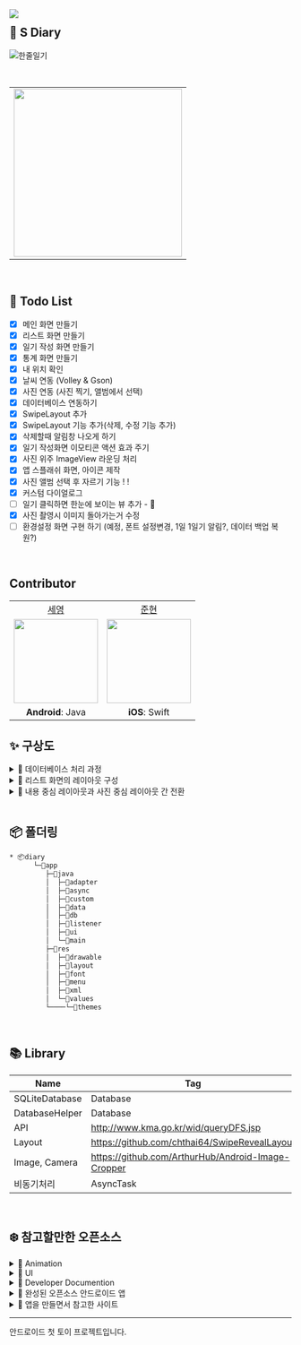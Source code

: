 <img src="https://user-images.githubusercontent.com/54762273/155878293-559f6e0f-f516-4ade-af3c-5f84187ff339.png" align=left >

## :memo: S Diary
![한줄일기](https://user-images.githubusercontent.com/54762273/154873330-50e5637a-85f6-44fb-9248-246010a77442.png)


<br>

<table align="center">
  <tr>
    <td><img src="https://user-images.githubusercontent.com/54762273/154296621-ecdf539b-8635-4447-bf69-d0d45ece072c.png" width="300px" height="300px" /> </tr>
</table>

<br>


## 💭  Todo List

- [x] 메인 화면 만들기
- [x] 리스트 화면 만들기
- [x] 일기 작성 화면 만들기
- [x] 통계 화면 만들기
- [x] 내 위치 확인
- [x] 날씨 연동 (Volley & Gson)
- [x] 사진 연동 (사진 찍기, 앨범에서 선택)
- [x] 데이터베이스 연동하기
- [x] SwipeLayout 추가
- [x] SwipeLayout 기능 추가(삭제, 수정 기능 추가) 
- [x] 삭제할때 알림창 나오게 하기
- [x] 일기 작성화면 이모티콘 액션 효과 주기
- [x] 사진 위주 ImageView 라운딩 처리
- [x] 앱 스플래쉬 화면, 아이콘 제작
- [x] 사진 앨범 선택 후 자르기 기능 ! !
- [x] 커스텀 다이얼로그
- [ ] 일기 클릭하면 한눈에 보이는 뷰 추가  - 🔨
- [x] 사진 촬영시 이미지 돌아가는거 수정
- [ ] 환경설정 화면 구현 하기 (예정, 폰트 설정변경, 1일 1일기 알림?, 데이터 백업 복원?)

<br>

## Contributor

<table align="center">
  <tr align="center">
    <td><a href="https://github.com/sey2">세영</a></td>
    <td><a href="https://github.com/xpexpe">준현</a></td>
  </tr>
  <tr align="center">
    <td><img src="https://github.com/sey2.png" width="150"></td>
    <td><img src="https://github.com/xpexpe.png" width="150"></td>
  </tr>
  <tr align="center">
      <tr align="center">
    <td><b>Android</b>: Java</a></td>
    <td><b>iOS</b>: Swift</a></td>
  </tr>
</table>

##  ✨ 구상도

<details markdown="1">

<summary>🐾 데이터베이스 처리 과정</summary>


![Untitled Diagram drawio (2)](https://user-images.githubusercontent.com/54762273/152700266-fbb13f71-0534-4f0e-92d0-9213893abbb7.png)

</details>



<details markdown="1">

<summary>🐾 리스트 화면의 레이아웃 구성</summary>

![Untitled Diagram drawio (4)](https://user-images.githubusercontent.com/54762273/152699690-08a44eea-20f6-4cc0-8852-196dd91d63d6.png)
</details>

<details markdown="1">
<summary>🐾 내용 중심 레이아웃과 사진 중심 레이아웃 간 전환</summary>

![Untitled Diagram drawio (6)](https://user-images.githubusercontent.com/54762273/152699956-28463685-ca76-4714-ac0b-e2e299c6a955.png)
</details>

<br>

## 📦 폴더링

```bash
* 📦diary
      └─📂app
         ├─📂java
         │  ├─📂adapter
         │  ├─📂async
         │  ├─📂custom
         │  ├─📂data
         │  ├─📂db
         │  ├─📂listener
         │  ├─📂ui
         │  └─📂main
         ├─📂res
         │  ├─📂drawable
         │  ├─📂layout
         │  ├─📂font
         │  ├─📂menu
         │  ├─📂xml
         │  └─📂values
         └────└─📂themes       
```

<br>

##  📚 Library

| Name |Tag |
|--|--|
| SQLiteDatabase | Database  |
| DatabaseHelper| Database|
|API| http://www.kma.go.kr/wid/queryDFS.jsp|
|Layout| https://github.com/chthai64/SwipeRevealLayout|
|Image, Camera|https://github.com/ArthurHub/Android-Image-Cropper|
|비동기처리|AsyncTask|

<br>

## ❄️ 참고할만한 오픈소스
<details markdown="1">

<summary>📌 Animation </summary>
&nbsp;&nbsp;&nbsp;&nbsp;&nbsp;<a href = "https://github.com/daimajia/AndroidViewAnimations"> 📍 Animation </a>
</details>

<details markdown="1">

<summary>📌 UI </summary>

&nbsp;&nbsp;&nbsp;&nbsp;&nbsp;<a href = "https://appsnipp.com/tag/android-ui-design-elements/"> 📍  UI 템플릿  </a>

&nbsp;&nbsp;&nbsp;&nbsp;&nbsp;<a href = "https://coding-factory.tistory.com/209"> 📍오픈소스 UI (움짤로 되어 있고 원하는 기능을 쉽게 찾음</a>

&nbsp;&nbsp;&nbsp;&nbsp;&nbsp;<a href = "https://github.com/wasabeef/awesome-android-ui"> 📍깃 허브 오픈소스 UI 모음집 </a>

</details>

<details markdown="1">

<summary> 📌 Developer Documention </summary>
&nbsp;&nbsp;&nbsp;&nbsp;&nbsp;<a href = "https://developers-kr.googleblog.com/2015/06/designsupport.html"> 📍 Google Developers Korea</a>
</details>

<details markdown="1">

<summary> 📌 완성된 오픈소스 안드로이드 앱</summary>
&nbsp;&nbsp;&nbsp;&nbsp;&nbsp;<a href = "https://blog.aritraroy.in/20-awesome-open-source-android-apps-to-boost-your-development-skills-b62832cf0fa4"> 📍 오픈소스 안드로이드 앱 모음</a>
</details>

<details markdown="1">

<summary>📌 앱을 만들면서 참고한 사이트  </summary>
&nbsp;&nbsp;&nbsp;&nbsp;&nbsp;<a href = "https://droidbyme.medium.com/android-recyclerview-with-swipe-layout-ec62caedf694"> 📍 SwipeLayout </a>
</details>


---

안드로이드 첫 토이 프로젝트입니다.








